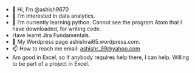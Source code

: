 - 👋 Hi, I’m @ashish9670
- 👀 I’m interested in data analytics.
- 🌱 I’m currently learning python. Cannot see the program Atom that I have downloaded, for writing code. 
- Have learnt Jira Fundamentals.
- 💞️ My Wordpress page ashishrai65.wordpress.com.
- 📫 How to reach me email: ashishr_99@yahoo.com
- Am good in Excel, so if anybody requires help there, I can help. Willing to be part of a project in Excel.

<!---
ashish9670/ashish9670 is a ✨ special ✨ repository because its `README.md` (this file) appears on your GitHub profile.
You can click the Preview link to take a look at your changes.
--->
